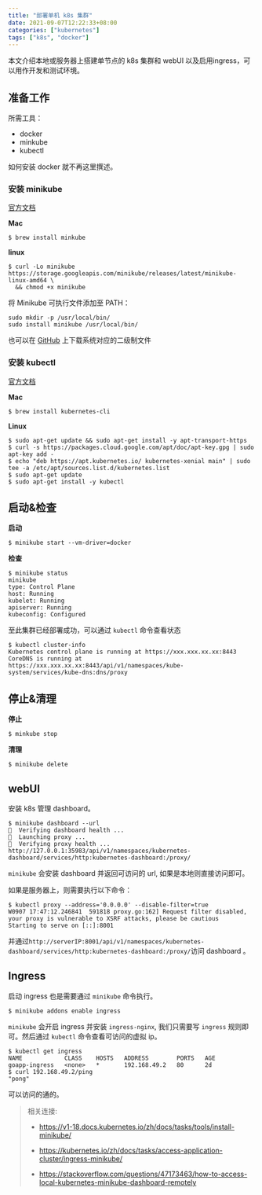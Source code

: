 ```yaml
---
title: "部署单机 k8s 集群"
date: 2021-09-07T12:22:33+08:00
categories: ["kubernetes"]
tags: ["k8s", "docker"]
---
```


本文介绍本地或服务器上搭建单节点的 k8s 集群和 webUI 以及启用ingress，可以用作开发和测试环境。


## 准备工作

所需工具：

-   docker
-   minkube
-   kubectl

如何安装 docker 就不再这里撰述。

### 安装 minikube

[官方文档](https://v1-18.docs.kubernetes.io/zh/docs/tasks/tools/install-minikube/)

**Mac**

```shell
$ brew install minkube
```

**linux**

```shell
$ curl -Lo minikube https://storage.googleapis.com/minikube/releases/latest/minikube-linux-amd64 \
  && chmod +x minikube
```

将 Minikube 可执行文件添加至 PATH：

```shell
sudo mkdir -p /usr/local/bin/
sudo install minikube /usr/local/bin/
```

也可以在 [GitHub](https://github.com/kubernetes/minikube) 上下载系统对应的二级制文件



### 安装 kubectl

[官方文档](https://v1-18.docs.kubernetes.io/zh/docs/tasks/tools/install-kubectl/#install-kubectl-on-linux)

**Mac**

```shell
$ brew install kubernetes-cli
```

**Linux**

```shell
$ sudo apt-get update && sudo apt-get install -y apt-transport-https
$ curl -s https://packages.cloud.google.com/apt/doc/apt-key.gpg | sudo apt-key add -
$ echo "deb https://apt.kubernetes.io/ kubernetes-xenial main" | sudo tee -a /etc/apt/sources.list.d/kubernetes.list
$ sudo apt-get update
$ sudo apt-get install -y kubectl
```

## 启动&检查

**启动**

```shell
$ minikube start --vm-driver=docker
```

**检查**

```shell
$ minikube status
minikube
type: Control Plane
host: Running
kubelet: Running
apiserver: Running
kubeconfig: Configured
```

至此集群已经部署成功，可以通过 `kubectl` 命令查看状态

```shell
$ kubectl cluster-info
Kubernetes control plane is running at https://xxx.xxx.xx.xx:8443
CoreDNS is running at https://xxx.xxx.xx.xx:8443/api/v1/namespaces/kube-system/services/kube-dns:dns/proxy
```


## 停止&清理

**停止**

```shell
$ minkube stop
```

**清理**

```shell
$ minikube delete
```



## webUI

安装 k8s 管理 dashboard。

```shell
$ minikube dashboard --url
🤔  Verifying dashboard health ...
🚀  Launching proxy ...
🤔  Verifying proxy health ...
http://127.0.0.1:35983/api/v1/namespaces/kubernetes-dashboard/services/http:kubernetes-dashboard:/proxy/
```

`minikube` 会安装 dashboard 并返回可访问的 url,  如果是本地则直接访问即可。

如果是服务器上，则需要执行以下命令：

```shell
$ kubectl proxy --address='0.0.0.0' --disable-filter=true
W0907 17:47:12.246841  591818 proxy.go:162] Request filter disabled, your proxy is vulnerable to XSRF attacks, please be cautious
Starting to serve on [::]:8001
```

并通过`http://serverIP:8001/api/v1/namespaces/kubernetes-dashboard/services/http:kubernetes-dashboard:/proxy/`访问 dashboard 。

## Ingress

启动 ingress 也是需要通过 `minikube` 命令执行。

```shell
$ minikube addons enable ingress
```

`minikube` 会开启 ingress 并安装 `ingress-nginx`, 我们只需要写 `ingress` 规则即可。然后通过 `kubectl` 命令查看可访问的虚拟 ip。

```shell
$ kubectl get ingress
NAME            CLASS    HOSTS   ADDRESS        PORTS   AGE
goapp-ingress   <none>   *       192.168.49.2   80      2d
$ curl 192.168.49.2/ping
"pong"
```

可以访问的通的。



>   相关连接:
>
>   -   https://v1-18.docs.kubernetes.io/zh/docs/tasks/tools/install-minikube/
>
>   -   https://kubernetes.io/zh/docs/tasks/access-application-cluster/ingress-minikube/
>
>   -   https://stackoverflow.com/questions/47173463/how-to-access-local-kubernetes-minikube-dashboard-remotely
